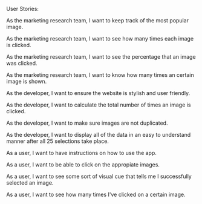 User Stories:

As the marketing research team, I want to keep track of the most popular image.

As the marketing research team, I want to see how many times each image is clicked.

As the marketing research team, I want to see the percentage that an image was clicked.

As the marketing research team, I want to know how many times an certain image is shown. 

As the developer, I want to ensure the website is stylish and user friendly.

As the developer, I want to calculate the total number of times an image is clicked.

As the developer, I want to make sure images are not duplicated.

As the developer, I want to display all of the data in an easy to understand manner after all 25 selections take place.

As a user, I want to have instructions on how to use the app.

As a user, I want to be able to click on the appropiate images.

As a user, I want to see some sort of visual cue that tells me I successfully selected an image. 

As a user, I want to see how many times I've clicked on a certain image. 
